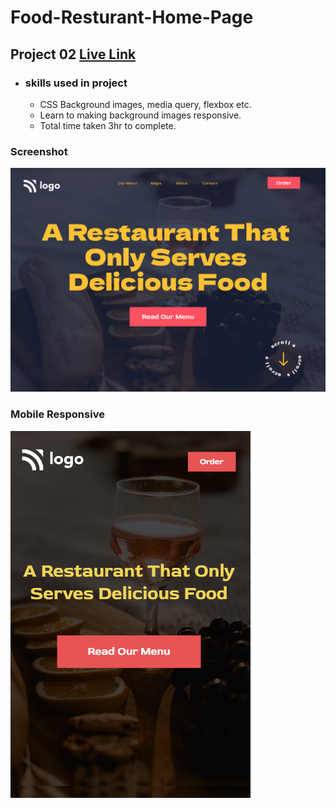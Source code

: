 # Food-Resturant-Home-Page

## Project 02 [Live Link](https://food-resturant-home-pages-02.netlify.app/)

- ### skills used in project
  - CSS Background images, media query, flexbox etc.
  - Learn to making background images responsive.
  - Total time taken 3hr to complete.
### Screenshot
![assignment 02](2.png)

### Mobile Responsive
![assignment 02](food-resturant-landing-page.png)

